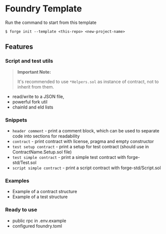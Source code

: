 # Foundry Template

Run the command to start from this template

```shell
$ forge init --template <this-repo> <new-project-name>
```

## Features

### Script and test utils

> **Important Note:**
>
> It's recommended to use `*Helpers.sol` as instance of contract, not to inherit from them.

- read/write to a JSON file,
- powerful fork util
- chainId and eId lists

### Snippets

- `header comment` - print a comment block, which can be used to separate code into sections for readability
- `contract` - print contract with license, pragma and empty constructor
- `test setup contract` - print a setup for test contract (should use in ContractName.Setup.sol file)
- `test simple contract` - print a simple test contract with forge-std/Test.sol
- `script simple contract` - print a script contract with forge-std/Script.sol

### Examples

- Example of a contract structure
- Example of a test structure

### Ready to use

- public rpc in .env.example
- configured foundry.toml
